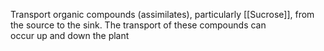 Transport organic compounds (assimilates), particularly [[Sucrose]], from the source to the sink. The transport of these compounds can occur up and down the plant